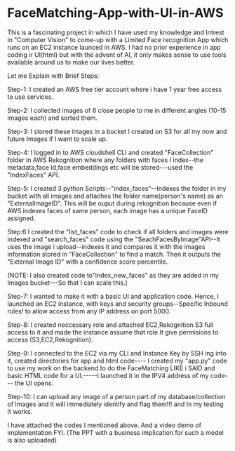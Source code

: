 # FaceMatching-App-with-UI-in-AWS

This is a fascinating project in which I have used my knowledge and Intrest in "Computer Vision" to come-up with a Limited Face recognition App which runs on an EC2 instance launced in AWS. I had no prior experience in app coding ir UI(html) but with the advent of AI, it only makes sense to use tools available around us to make our lives better.

Let me Explain with Brief Steps:

Step-1: I created an AWS free tier account where i have 1 year free access to use services.


Step-2: I collected images of 6 close people to me in different angles (10-15 images each) and sorted them.


Step-3: I stored these images in a bucket I created on S3 for all my now and future Images if I want to scale up.


Step-4: I logged in to AWS cloudshell CLI and created "FaceCollection" folder in AWS Rekognition where any folders with faces I index--the metadata,face Id,face embeddings etc will be stored---used the "IndexFaces" API.


Step-5: I created 3 python Scripts--"index_faces"--Indexes the folder in my bucket with all images and attaches the folder name(person's name) as an "ExternalImageID". This will be ouput during rekognition because even if AWS indexes faces of same person, each image has a unique FaceID assigned.


Step:6 I created the "list_faces" code to check if all folders and images were indexed and "search_faces" code using the "SeachFacesByImage"API--It uses the image i upload--indexes it and compares it with the images information stored in "FaceCollection" to find a match. Then it outputs the "External Image ID" with a confidence score percentile.



(NOTE: I also created code to"index_new_faces" as they are added in my Images bucket---So that I can scale this.)



Step-7: I wanted to make it with a basic UI and application code. Hence, I launched an EC2 instance, with keys and security groups--Specific Inbound rules! to allow access from any IP address on port 5000.


Step-8: I created neccessary role and attached EC2,Rekognition.S3 full access to it and made the instance assume that role.It give permisions to access (S3,EC2,Rekognition).



Step-9: I connected to the EC2 via my CLI and Instance Key by SSH ing into it, created directories for app and html code---- I created my "app.py" code to use my work on the backend to do the FaceMatching LIKE i SAID and basic HTML code for a UI.-----I launched it in the IPV4 address of my code--- the UI opens.


Step-10: I can upload any image of a person part of my database/collection of Images and it will immediately identify and flag them!!! and In my testing It works.

I have attached the codes I mentioned above. And a video demo of implementation FYI.
(The PPT with a business implication for such a model is also uploaded)


